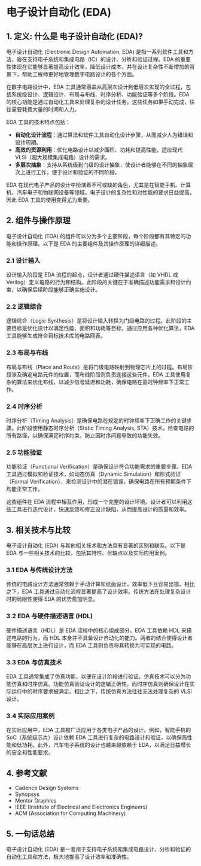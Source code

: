 # 电子设计自动化 (EDA)

## 1. 定义: 什么是 **电子设计自动化 (EDA)**?
电子设计自动化 (Electronic Design Automation, EDA) 是指一系列软件工具和方法，旨在支持电子系统和集成电路（IC）的设计、分析和验证过程。EDA 的重要性体现在它能够显著提高设计效率，降低设计成本，并在设计复杂性不断增加的背景下，帮助工程师更好地管理数字电路设计的各个方面。

在数字电路设计中，EDA 工具通常涵盖从高层次设计到低层次实现的全过程，包括系统级设计、逻辑设计、布局与布线、时序分析、功能验证等多个阶段。EDA 的核心功能是通过自动化工具来处理复杂的设计任务，这些任务如果手动完成，往往需要耗费大量的时间和人力。

EDA 工具的技术特点包括：
- **自动化设计流程**：通过算法和软件工具自动化设计步骤，从而减少人为错误和设计周期。
- **高效的资源利用**：优化电路设计以减少面积、功耗和提高性能，适应现代 VLSI（超大规模集成电路）设计的需求。
- **多层次抽象**：支持从系统级到门级的设计抽象，使设计者能够在不同的抽象层次上进行工作，便于设计和验证的不同阶段。

EDA 在现代电子产品的设计中扮演着不可或缺的角色，尤其是在智能手机、计算机、汽车电子和物联网设备等领域，电子设计的复杂性和对性能的要求日益提高，因此 EDA 工具的使用变得尤为重要。

## 2. 组件与操作原理
电子设计自动化 (EDA) 的组件可以分为多个主要阶段，每个阶段都有其特定的功能和操作原理。以下是 EDA 的主要组件及其操作原理的详细描述。

### 2.1 设计输入
设计输入阶段是 EDA 流程的起点，设计者通过硬件描述语言（如 VHDL 或 Verilog）定义电路的行为和结构。此阶段的关键在于准确描述功能需求和设计约束，以确保后续阶段能够正确实施设计。

### 2.2 逻辑综合
逻辑综合（Logic Synthesis）是将设计输入转换为门级电路的过程。此阶段的主要目标是优化设计以满足性能、面积和功耗等目标。通过应用各种优化算法，EDA 工具能够生成符合目标技术库的电路网表。

### 2.3 布局与布线
布局与布线（Place and Route）是将门级电路映射到物理芯片上的过程。布局阶段涉及确定电路元件的位置，而布线阶段则负责连接这些元件。EDA 工具使用复杂的算法来优化布线，以减少信号延迟和功耗，确保电路在高时钟频率下正常工作。

### 2.4 时序分析
时序分析（Timing Analysis）是确保电路在规定的时钟频率下正确工作的关键步骤。此阶段使用静态时序分析（Static Timing Analysis, STA）技术，检查电路的所有路径，以确保满足时序约束，防止因时序问题导致的功能失效。

### 2.5 功能验证
功能验证（Functional Verification）是确保设计符合功能需求的重要步骤。EDA 工具通过模拟和验证技术，如动态仿真（Dynamic Simulation）和形式验证（Formal Verification），来检测设计中的潜在错误，确保电路在所有预期条件下均能正常工作。

这些组件在 EDA 流程中相互作用，形成一个完整的设计环境。设计者可以利用这些工具进行迭代设计，快速反馈和修正设计缺陷，从而提高设计的质量和效率。

## 3. 相关技术与比较
电子设计自动化 (EDA) 与其他相关技术和方法具有显著的区别和联系。以下是 EDA 与一些相关技术的比较，包括其特性、优缺点以及实际应用案例。

### 3.1 EDA 与传统设计方法
传统的电路设计方法通常依赖于手动计算和纸面设计，效率低下且容易出错。相比之下，EDA 工具通过自动化流程显著提高了设计效率。传统方法在处理复杂设计时的局限性使得 EDA 的优势愈加明显。

### 3.2 EDA 与硬件描述语言 (HDL)
硬件描述语言（HDL）是 EDA 流程中的核心组成部分。EDA 工具依赖 HDL 来描述电路的行为，而 HDL 本身并不具备设计自动化的能力。两者的结合使得设计者能够在高层次上进行设计，而 EDA 工具则负责将其转换为可实现的电路。

### 3.3 EDA 与仿真技术
EDA 工具通常集成了仿真功能，以便在设计阶段进行验证。仿真技术可以分为功能仿真和时序仿真。功能仿真验证设计的逻辑正确性，而时序仿真则确保设计在实际运行中的时序要求被满足。相比之下，传统仿真方法往往无法处理复杂的 VLSI 设计。

### 3.4 实际应用案例
在实际应用中，EDA 工具被广泛应用于各类电子产品的设计。例如，智能手机的 SoC（系统级芯片）设计依赖 EDA 工具进行复杂的电路设计和验证，以确保高性能和低功耗。此外，汽车电子系统的设计也越来越依赖于 EDA，以满足日益增长的安全和性能要求。

## 4. 参考文献
- Cadence Design Systems
- Synopsys
- Mentor Graphics
- IEEE (Institute of Electrical and Electronics Engineers)
- ACM (Association for Computing Machinery)

## 5. 一句话总结
电子设计自动化 (EDA) 是一套用于支持电子系统和集成电路设计、分析和验证的自动化工具和方法，极大地提高了设计效率和准确性。